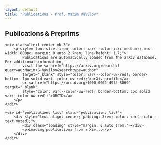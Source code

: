 ```yaml
---
layout: default
title: "Publications - Prof. Maxim Vavilov"
---
```


<section class="section-card">
    <h1 class="section-title">Publications & Preprints</h1>
    
    <div class="text-center mb-3">
        <p style="font-size: 1rem; color: var(--color-text-medium); max-width: 800px; margin: 0 auto 2.5rem; line-height: 1.7;">
            Publications are automatically loaded from the arXiv database. For additional information, 
            visit the <a href="https://arxiv.org/search/?query=au:Maxim+G+Vavilov&searchtype=author" 
            target="_blank" style="color: var(--color-uw-red); border-bottom: 1px solid var(--color-uw-red);">arXiv profile</a>
            or <a href="https://orcid.org/0000-0002-4953-8069" target="_blank" 
            style="color: var(--color-uw-red); border-bottom: 1px solid var(--color-uw-red);">ORCID</a>.
        </p>
    </div>

    <div id="publications-list" class="publications-list">
        <div style="text-align: center; padding: 3rem; color: var(--color-text-muted);">
            <div class="loading" style="margin: 0 auto 1rem;"></div>
            <p>Loading publications from arXiv...</p>
        </div>
    </div>
</section>
